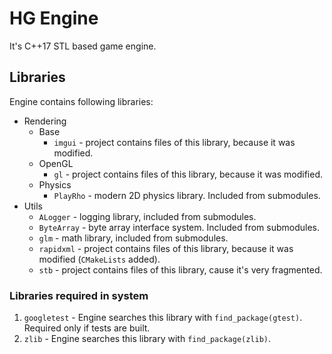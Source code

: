 # HG Engine
It's C++17 STL based game engine.

## Libraries
Engine contains following libraries:
* Rendering
    * Base
        * `imgui` - project contains files of this library, because it was modified. 
    * OpenGL
        * `gl` - project contains files of this library, because it was modified.
    * Physics
        * `PlayRho` - modern 2D physics library. Included from submodules.
* Utils
    * `ALogger` - logging library, included from submodules.
    * `ByteArray` - byte array interface system. Included from submodules.
    * `glm` - math library, included from submodules.
    * `rapidxml` - project contains files of this library, because it was modified (`CMakeLists` added).
    * `stb` - project contains files of this library, cause it's very fragmented.
    
### Libraries required in system
1. `googletest` - Engine searches this library with `find_package(gtest)`. Required only if tests are built.
1. `zlib` - Engine searches this library with `find_package(zlib)`.